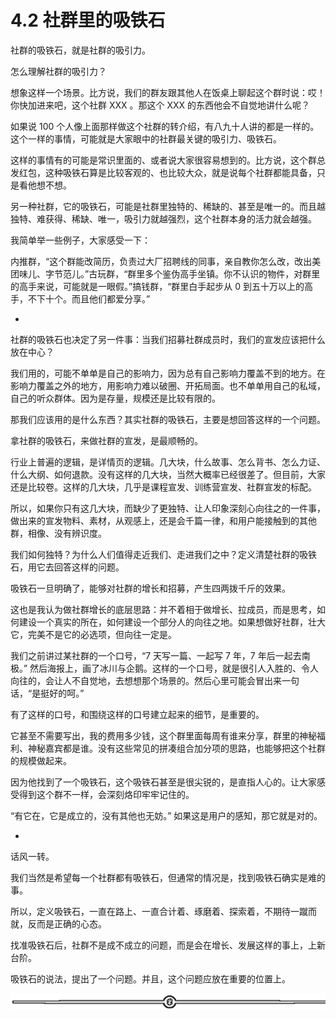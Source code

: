 # 4.2 社群里的吸铁石

社群的吸铁石，就是社群的吸引力。

怎么理解社群的吸引力？

想象这样一个场景。比方说，我们的群友跟其他人在饭桌上聊起这个群时说：哎！你快加进来吧，这个社群 XXX 。那这个 XXX 的东西他会不自觉地讲什么呢？

如果说 100 个人像上面那样做这个社群的转介绍，有八九十人讲的都是一样的。这个一样的事情，可能就是大家眼中的社群最关键的吸引力、吸铁石。

这样的事情有的可能是常识里面的、或者说大家很容易想到的。比方说，这个群总发红包，这种吸铁石算是比较客观的、也比较大众，就是说每个社群都能具备，只是看他想不想。

另一种社群，它的吸铁石，可能是社群里独特的、稀缺的、甚至是唯一的。而且越独特、难获得、稀缺、唯一，吸引力就越强烈，这个社群本身的活力就会越强。

我简单举一些例子，大家感受一下：

内推群，“这个群能改简历，负责过大厂招聘线的同事，亲自教你怎么改，改出美团味儿、字节范儿。”古玩群，“群里多个鉴伪高手坐镇。你不认识的物件，对群里的高手来说，可能就是一眼假。”搞钱群，“群里白手起步从 0 到五十万以上的高手，不下十个。而且他们都爱分享。”

*

社群的吸铁石也决定了另一件事：当我们招募社群成员时，我们的宣发应该把什么放在中心？

我们用的，可能不单单是自己的影响力，因为总有自己影响力覆盖不到的地方。在影响力覆盖之外的地方，用影响力难以破圈、开拓局面。也不单单用自己的私域，自己的听众群体。因为是存量，规模还是比较有限的。

那我们应该用的是什么东西？其实社群的吸铁石，主要是想回答这样的一个问题。

拿社群的吸铁石，来做社群的宣发，是最顺畅的。

行业上普遍的逻辑，是详情页的逻辑。几大块，什么故事、怎么背书、怎么力证、什么大纲、如何退款。没有这样的几大块，当然大概率已经很差了。但目前，大家还是比较卷。这样的几大块，几乎是课程宣发、训练营宣发、社群宣发的标配。

所以，如果你只有这几大块，而缺少了更独特、让人印象深刻心向往之的一件事，做出来的宣发物料、素材，从观感上，还是会千篇一律，和用户能接触到的其他群，相像、没有辨识度。

我们如何独特？为什么人们值得走近我们、走进我们之中？定义清楚社群的吸铁石，用它去回答这样的问题。

吸铁石一旦明确了，能够对社群的增长和招募，产生四两拨千斤的效果。

这也是我认为做社群增长的底层思路：并不着相于做增长、拉成员，而是思考，如何建设一个真实的所在，如何建设一个部分人的向往之地。如果想做好社群，壮大它，完美不是它的必选项，但向往一定是。

我们之前讲过某社群的一个口号，“7 天写一篇、一起写 7 年，7 年后一起去南极。” 然后海报上，画了冰川与企鹅。这样的一个口号，就是很引人入胜的、令人向往的，会让人不自觉地，去想想那个场景的。然后心里可能会冒出来一句话，“是挺好的呵。”

有了这样的口号，和围绕这样的口号建立起来的细节，是重要的。

它甚至不需要写出，我的费用多少钱，这个群里面每周有谁来分享，群里的神秘福利、神秘嘉宾都是谁。没有这些常见的拼凑组合加分项的思路，也能够把这个社群的规模做起来。

因为他找到了一个吸铁石，这个吸铁石甚至是很尖锐的，是直指人心的。让大家感受得到这个群不一样，会深刻烙印牢牢记住的。

“有它在，它是成立的，没有其他也无妨。” 如果这是用户的感知，那它就是对的。

*

话风一转。

我们当然是希望每一个社群都有吸铁石，但通常的情况是，找到吸铁石确实是难的事。

所以，定义吸铁石，一直在路上、一直合计着、琢磨着、探索着，不期待一蹴而就，反而是正确的心态。

找准吸铁石后，社群不是成不成立的问题，而是会在增长、发展这样的事上，上新台阶。

吸铁石的说法，提出了一个问题。并且，这个问题应放在重要的位置上。

![](img/08b409e548d8d310a42e1b70226b77ec.png)
